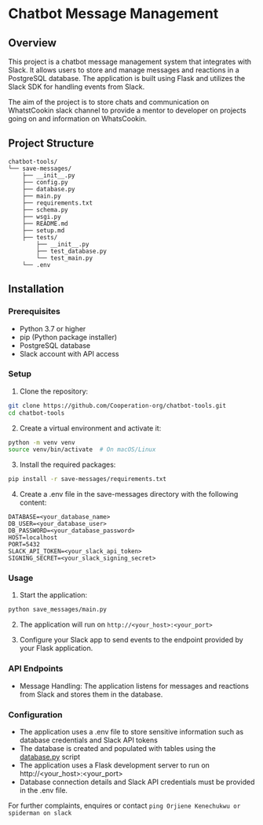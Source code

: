 # Chatbot Message Management

## Overview
This project is a chatbot message management system that integrates with Slack. It allows users to store and manage messages and reactions in a PostgreSQL database. The application is built using Flask and utilizes the Slack SDK for handling events from Slack.

The aim of the project is to store chats and communication on WhatstCookin slack channel to provide a mentor to developer on projects going on and information on WhatsCookin.

## Project Structure

```
chatbot-tools/
└── save-messages/
    ├── __init__.py
    ├── config.py
    ├── database.py
    ├── main.py
    ├── requirements.txt
    ├── schema.py
    ├── wsgi.py
    ├── README.md
    ├── setup.md
    ├── tests/
        ├── __init__.py
        ├── test_database.py
        └── test_main.py
    └── .env
```

## Installation

### Prerequisites
- Python 3.7 or higher
- pip (Python package installer)
- PostgreSQL database
- Slack account with API access

### Setup
1. Clone the repository:
```bash
git clone https://github.com/Cooperation-org/chatbot-tools.git
cd chatbot-tools
```

2. Create a virtual environment and activate it:
```bash
python -m venv venv
source venv/bin/activate  # On macOS/Linux
```

3. Install the required packages:
```bash
pip install -r save-messages/requirements.txt
```

4. Create a .env file in the save-messages directory with the following content:

```env
DATABASE=<your_database_name>
DB_USER=<your_database_user>
DB_PASSWORD=<your_database_password>
HOST=localhost
PORT=5432
SLACK_API_TOKEN=<your_slack_api_token>
SIGNING_SECRET=<your_slack_signing_secret>
```

### Usage
1. Start the application:
```bash
python save_messages/main.py
```

2. The application will run on `http://<your_host>:<your_port>`

3. Configure your Slack app to send events to the endpoint provided by your Flask application.

### API Endpoints

- Message Handling: The application listens for messages and reactions from Slack and stores them in the database.

### Configuration
- The application uses a .env file to store sensitive information such as database credentials and Slack API tokens
- The database is created and populated with tables using the [database.py](save-messages/database.py) script
- The application uses a Flask development server to run on http://<your_host>:<your_port>
- Database connection details and Slack API credentials must be provided in the .env file.

For further complaints, enquires or contact
`ping Orjiene Kenechukwu or spiderman on slack`